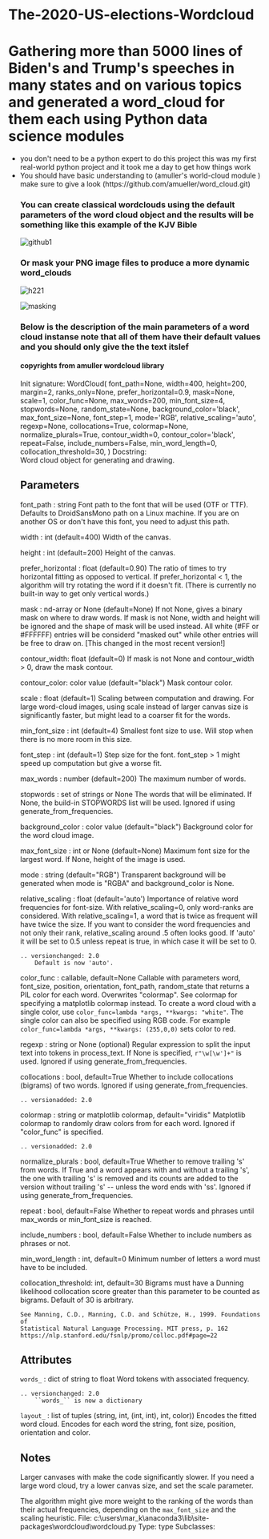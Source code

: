 # The-2020-US-elections-Wordcloud
<h1>Gathering more than 5000 lines of Biden's and Trump's speeches in many states and on various topics and generated a word_cloud for them each using Python data science modules</h2>
<ul>
 <li>you don't need to be a python expert to do this project this was my first real-world python project and it took me a day to get how things work
 <li> You should have basic  understanding to (amuller's world-cloud module ) make sure to give a look (https://github.com/amueller/word_cloud.git)

 <h3> You can create classical wordclouds using the default parameters of the word cloud object and the results will be something like this example of the KJV Bible  </h3>
 
 
![github1](https://user-images.githubusercontent.com/62334815/92413270-943da600-f14f-11ea-9bb3-e8536e4111ec.JPG)



<h3> Or mask your PNG image files to produce a more dynamic word_clouds</h3>

![h221](https://user-images.githubusercontent.com/62334815/92413267-9142b580-f14f-11ea-8407-e9bfab197242.JPG)





![masking](https://user-images.githubusercontent.com/62334815/92413216-5b053600-f14f-11ea-98f8-24732e3c44e9.JPG)



<h3> Below is the description of the main parameters of a word cloud instanse note that all of them have their default values and you should only give the the text itslef</h3>
 <h4> copyrights from amuller wordcloud library</h4>

  Init signature:
WordCloud(
    font_path=None,
    width=400,
    height=200,
    margin=2,
    ranks_only=None,
    prefer_horizontal=0.9,
    mask=None,
    scale=1,
    color_func=None,
    max_words=200,
    min_font_size=4,
    stopwords=None,
    random_state=None,
    background_color='black',
    max_font_size=None,
    font_step=1,
    mode='RGB',
    relative_scaling='auto',
    regexp=None,
    collocations=True,
    colormap=None,
    normalize_plurals=True,
    contour_width=0,
    contour_color='black',
    repeat=False,
    include_numbers=False,
    min_word_length=0,
    collocation_threshold=30,
)
Docstring:     
Word cloud object for generating and drawing.

Parameters
----------
font_path : string
    Font path to the font that will be used (OTF or TTF).
    Defaults to DroidSansMono path on a Linux machine. If you are on
    another OS or don't have this font, you need to adjust this path.

width : int (default=400)
    Width of the canvas.

height : int (default=200)
    Height of the canvas.

prefer_horizontal : float (default=0.90)
    The ratio of times to try horizontal fitting as opposed to vertical.
    If prefer_horizontal < 1, the algorithm will try rotating the word
    if it doesn't fit. (There is currently no built-in way to get only
    vertical words.)

mask : nd-array or None (default=None)
    If not None, gives a binary mask on where to draw words. If mask is not
    None, width and height will be ignored and the shape of mask will be
    used instead. All white (#FF or #FFFFFF) entries will be considerd
    "masked out" while other entries will be free to draw on. [This
    changed in the most recent version!]

contour_width: float (default=0)
    If mask is not None and contour_width > 0, draw the mask contour.

contour_color: color value (default="black")
    Mask contour color.

scale : float (default=1)
    Scaling between computation and drawing. For large word-cloud images,
    using scale instead of larger canvas size is significantly faster, but
    might lead to a coarser fit for the words.

min_font_size : int (default=4)
    Smallest font size to use. Will stop when there is no more room in this
    size.

font_step : int (default=1)
    Step size for the font. font_step > 1 might speed up computation but
    give a worse fit.

max_words : number (default=200)
    The maximum number of words.

stopwords : set of strings or None
    The words that will be eliminated. If None, the build-in STOPWORDS
    list will be used. Ignored if using generate_from_frequencies.

background_color : color value (default="black")
    Background color for the word cloud image.

max_font_size : int or None (default=None)
    Maximum font size for the largest word. If None, height of the image is
    used.

mode : string (default="RGB")
    Transparent background will be generated when mode is "RGBA" and
    background_color is None.

relative_scaling : float (default='auto')
    Importance of relative word frequencies for font-size.  With
    relative_scaling=0, only word-ranks are considered.  With
    relative_scaling=1, a word that is twice as frequent will have twice
    the size.  If you want to consider the word frequencies and not only
    their rank, relative_scaling around .5 often looks good.
    If 'auto' it will be set to 0.5 unless repeat is true, in which
    case it will be set to 0.

    .. versionchanged: 2.0
        Default is now 'auto'.

color_func : callable, default=None
    Callable with parameters word, font_size, position, orientation,
    font_path, random_state that returns a PIL color for each word.
    Overwrites "colormap".
    See colormap for specifying a matplotlib colormap instead.
    To create a word cloud with a single color, use
    ``color_func=lambda *args, **kwargs: "white"``.
    The single color can also be specified using RGB code. For example
    ``color_func=lambda *args, **kwargs: (255,0,0)`` sets color to red.

regexp : string or None (optional)
    Regular expression to split the input text into tokens in process_text.
    If None is specified, ``r"\w[\w']+"`` is used. Ignored if using
    generate_from_frequencies.

collocations : bool, default=True
    Whether to include collocations (bigrams) of two words. Ignored if using
    generate_from_frequencies.


    .. versionadded: 2.0

colormap : string or matplotlib colormap, default="viridis"
    Matplotlib colormap to randomly draw colors from for each word.
    Ignored if "color_func" is specified.

    .. versionadded: 2.0

normalize_plurals : bool, default=True
    Whether to remove trailing 's' from words. If True and a word
    appears with and without a trailing 's', the one with trailing 's'
    is removed and its counts are added to the version without
    trailing 's' -- unless the word ends with 'ss'. Ignored if using
    generate_from_frequencies.

repeat : bool, default=False
    Whether to repeat words and phrases until max_words or min_font_size
    is reached.

include_numbers : bool, default=False
    Whether to include numbers as phrases or not.

min_word_length : int, default=0
    Minimum number of letters a word must have to be included.

collocation_threshold: int, default=30
    Bigrams must have a Dunning likelihood collocation score greater than this
    parameter to be counted as bigrams. Default of 30 is arbitrary.

    See Manning, C.D., Manning, C.D. and Schütze, H., 1999. Foundations of
    Statistical Natural Language Processing. MIT press, p. 162
    https://nlp.stanford.edu/fsnlp/promo/colloc.pdf#page=22

Attributes
----------
``words_`` : dict of string to float
    Word tokens with associated frequency.

    .. versionchanged: 2.0
        ``words_`` is now a dictionary

``layout_`` : list of tuples (string, int, (int, int), int, color))
    Encodes the fitted word cloud. Encodes for each word the string, font
    size, position, orientation and color.

Notes
-----
Larger canvases with make the code significantly slower. If you need a
large word cloud, try a lower canvas size, and set the scale parameter.

The algorithm might give more weight to the ranking of the words
than their actual frequencies, depending on the ``max_font_size`` and the
scaling heuristic.
File:           c:\users\mar_k\anaconda3\lib\site-packages\wordcloud\wordcloud.py
Type:           type
Subclasses: 
